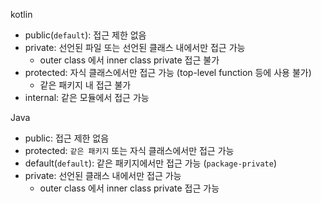 kotlin
- public(`default`): 접근 제한 없음
- private: 선언된 파일 또는 선언된 클래스 내에서만 접근 가능
  - outer class 에서 inner class private 접근 불가
- protected: 자식 클래스에서만 접근 가능 (top-level function 등에 사용 불가)
  - 같은 패키지 내 접근 불가
- internal: 같은 모듈에서 접근 가능

Java
- public: 접근 제한 없음
- protected: `같은 패키지` 또는 자식 클래스에서만 접근 가능
- default(`default`): 같은 패키지에서만 접근 가능 (`package-private`)
- private: 선언된 클래스 내에서만 접근 가능
  - outer class 에서 inner class private 접근 가능
